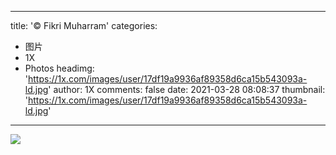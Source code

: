 
---
title: '© Fikri Muharram'
categories: 
 - 图片
 - 1X
 - Photos
headimg: 'https://1x.com/images/user/17df19a9936af89358d6ca15b543093a-ld.jpg'
author: 1X
comments: false
date: 2021-03-28 08:08:37
thumbnail: 'https://1x.com/images/user/17df19a9936af89358d6ca15b543093a-ld.jpg'
---

<div>   
<img src="https://1x.com/images/user/17df19a9936af89358d6ca15b543093a-ld.jpg" referrerpolicy="no-referrer">  
</div>
            